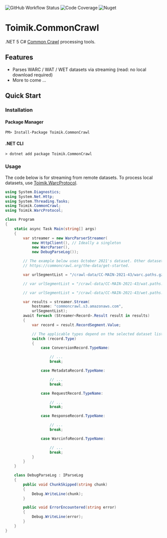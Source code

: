 ![GitHub Workflow Status](https://img.shields.io/github/workflow/status/toimik/CommonCrawl/CI)
![Code Coverage](https://img.shields.io/endpoint?url=https://gist.githubusercontent.com/nurhafiz/66904bd88c3b6c6113fedcfd438fe17c/raw/CommonCrawl-coverage.json)
![Nuget](https://img.shields.io/nuget/v/Toimik.CommonCrawl)

# Toimik.CommonCrawl

.NET 5 C# [Common Crawl](http://commoncrawl.org) processing tools.

## Features

- Parses WARC / WAT / WET datasets via streaming (read: no local download required)
- More to come ...

## Quick Start

### Installation

#### Package Manager

```command
PM> Install-Package Toimik.CommonCrawl
```

#### .NET CLI

```command
> dotnet add package Toimik.CommonCrawl
```

### Usage

The code below is for streaming from remote datasets.
To process local datasets, use [Toimik.WarcProtocol](https://github.com/toimik/WarcProtocol).

```c# 
using System.Diagnostics;
using System.Net.Http;
using System.Threading.Tasks;
using Toimik.CommonCrawl;
using Toimik.WarcProtocol;

class Program
{
    static async Task Main(string[] args)
    {
        var streamer = new WarcParserStreamer(
            new HttpClient(), // Ideally a singleton
            new WarcParser(),
            new DebugParseLog());

        // The example below uses October 2021's dataset. Other datasets are found at
        // https://commoncrawl.org/the-data/get-started.

        var urlSegmentList = "/crawl-data/CC-MAIN-2021-43/warc.paths.gz";

        // var urlSegmentList = "/crawl-data/CC-MAIN-2021-43/wat.paths.gz";

        // var urlSegmentList = "/crawl-data/CC-MAIN-2021-43/wet.paths.gz";

        var results = streamer.Stream(
            hostname: "commoncrawl.s3.amazonaws.com",
            urlSegmentList);
        await foreach (Streamer<Record>.Result result in results)
        {
            var record = result.RecordSegment.Value;

            // The applicable types depend on the selected dataset list path
            switch (record.Type)
            {
                case ConversionRecord.TypeName:

                    // ...
                    break;

                case MetadataRecord.TypeName:

                    // ...
                    break;

                case RequestRecord.TypeName:

                    // ...
                    break;

                case ResponseRecord.TypeName:

                    // ...
                    break;

                case WarcinfoRecord.TypeName:

                    // ...
                    break;
            }
        }
    }

    class DebugParseLog : IParseLog
    {
        public void ChunkSkipped(string chunk)
        {
            Debug.WriteLine(chunk);
        }

        public void ErrorEncountered(string error)
        {
            Debug.WriteLine(error);
        }
    }
}
```